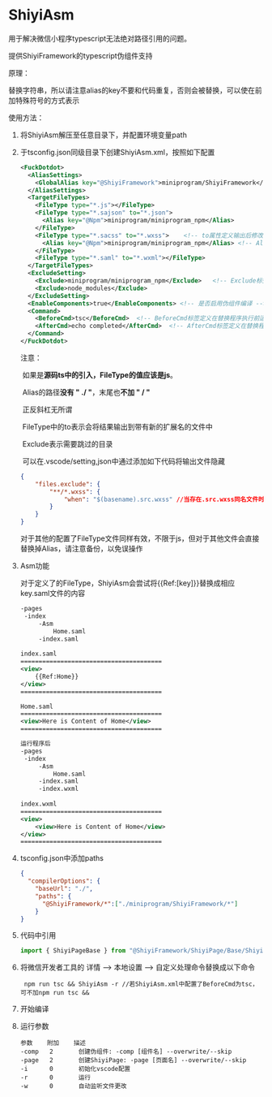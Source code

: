 # ShiyiAsm

用于解决微信小程序typescript无法绝对路径引用的问题。

提供ShiyiFramework的typescript伪组件支持

原理：

​	替换字符串，所以请注意alias的key不要和代码重复，否则会被替换，可以使在前加特殊符号的方式表示

使用方法：

1. 将ShiyiAsm解压至任意目录下，并配置环境变量path

2. 于tsconfig.json同级目录下创建ShiyiAsm.xml，按照如下配置

   ```xml
   <FuckDotdot>
     <AliasSettings>
       <GlobalAlias key="@ShiyiFramework">miniprogram/ShiyiFramework</GlobalAlias> <!-- GlobalAlias标签定义全局应用的目录别名 -->
     </AliasSettings>
     <TargetFileTypes>
       <FileType type="*.js"></FileType>
       <FileType type="*.sajson" to="*.json">	
         <Alias key="@Npm">miniprogram/miniprogram_npm</Alias>
       </FileType>
       <FileType type="*.sacss" to="*.wxss">	<!-- to属性定义输出后修改的扩展名 -->
         <Alias key="@Npm">miniprogram/miniprogram_npm</Alias> <!-- Alias标签定义目录别名 -->
       </FileType>
       <FileType type="*.saml" to="*.wxml"></FileType>
     </TargetFileTypes>
     <ExcludeSetting>
       <Exclude>miniprogram/miniprogram_npm</Exclude>	<!-- Exclude标签定义需要跳过的目录 -->
       <Exclude>node_modules</Exclude>
     </ExcludeSetting>
     <EnableComponents>true</EnableComponents> <!-- 是否启用伪组件编译 -->
     <Command>
       <BeforeCmd>tsc</BeforeCmd>  <!-- BeforeCmd标签定义在替换程序执行前运行的命令，多个标签代表多条命令 -->
       <AfterCmd>echo completed</AfterCmd>  <!-- AfterCmd标签定义在替换程序执行后运行的命令，多个标签代表多条命令 -->
     </Command>
   </FuckDotdot>
   ```

   注意：

   ​	如果是**源码ts中的引入，FileType的值应该是js**。

   ​	Alias的路径**没有 " ./ "**，末尾也**不加 " / "** 

   ​	正反斜杠无所谓

   ​	FileType中的to表示会将结果输出到带有新的扩展名的文件中

   ​	Exclude表示需要跳过的目录

   ​	可以在.vscode/setting,json中通过添加如下代码将输出文件隐藏

   ```json
   {
       "files.exclude": {
           "**/*.wxss": {
               "when": "$(basename).src.wxss" //当存在.src.wxss同名文件时将.wxss隐藏
           }
       }
   }
   ```

   对于其他的配置了FileType文件同样有效，不限于js，但对于其他文件会直接替换掉Alias，请注意备份，以免误操作

3. Asm功能

   对于定义了的FileType，ShiyiAsm会尝试将{{Ref:[key]}}替换成相应key.saml文件的内容

   ```xml
   -pages
   	-index
   		-Asm
   			Home.saml
   		-index.saml
   		
   index.saml
   =======================================
   <view>
       {{Ref:Home}}
   </view>
   =======================================
   
   Home.saml
   =======================================
   <view>Here is Content of Home</view>
   =======================================
   
   运行程序后
   -pages
   	-index
   		-Asm
   			Home.saml
   		-index.saml
   		-index.wxml
   		
   index.wxml
   =======================================
   <view>
       <view>Here is Content of Home</view>
   </view>
   =======================================
   
   ```

   

4. tsconfig.json中添加paths

   ```json
   {
     "compilerOptions": {
       "baseUrl": "./",
       "paths": {
         "@ShiyiFramework/*":["./miniprogram/ShiyiFramework/*"]
       }
   }
   ```

5. 代码中引用

   ```typescript
   import { ShiyiPageBase } from "@ShiyiFramework/ShiyiPage/Base/ShiyiPageBase";
   ```

6. 将微信开发者工具的 详情 --> 本地设置 --> 自定义处理命令替换成以下命令

   ```
    npm run tsc && ShiyiAsm -r //若ShiyiAsm.xml中配置了BeforeCmd为tsc，可不加npm run tsc &&
   ```

7. 开始编译

8. 运行参数

   ```
   参数    附加    描述
   -comp   2       创建伪组件: -comp [组件名] --overwrite/--skip
   -page   2       创建ShiyiPage: -page [页面名] --overwrite/--skip      
   -i      0       初始化vscode配置
   -r      0       运行
   -w      0       自动监听文件更改
   ```
   
   
   
   

